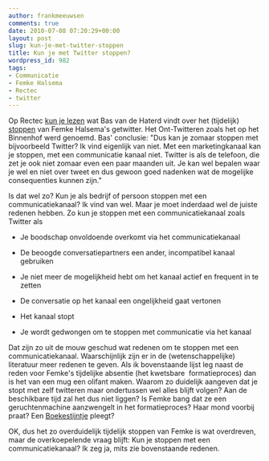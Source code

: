 ```yaml
---
author: frankmeeuwsen
comments: true
date: 2010-07-08 07:20:29+00:00
layout: post
slug: kun-je-met-twitter-stoppen
title: Kun je met Twitter stoppen?
wordpress_id: 982
tags:
- Communicatie
- Femke Halsema
- Rectec
- twitter
---
```


Op Rectec [kun je lezen](http://www.rectec.nl/2010/07/06/wat-we-van-halsema-twitter-kunnen-leren/) wat Bas van de Haterd vindt over het (tijdelijk) [stoppen](http://twitter.com/FemkeHalsema) van Femke Halsema's getwitter. Het Ont-Twitteren zoals het op het Binnenhof werd genoemd. Bas' conclusie: "Dus kan je zomaar stoppen met bijvoorbeeld Twitter? Ik vind eigenlijk  van niet. Met een marketingkanaal kan je stoppen, met een communicatie  kanaal niet. Twitter is als de telefoon, die zet je ook niet zomaar even  een paar maanden uit. Je kan wel bepalen waar je wel en niet over tweet  en dus gewoon goed nadenken wat de mogelijke consequenties kunnen zijn."

Is dat wel zo? Kun je als bedrijf of persoon stoppen met een communicatiekanaal? Ik vind van wel. Maar je moet inderdaad wel de juiste redenen hebben. Zo kun je stoppen met een communicatiekanaal zoals Twitter als



	
  * Je boodschap onvoldoende overkomt via het communicatiekanaal

	
  * De beoogde conversatiepartners een ander, incompatibel kanaal gebruiken

	
  * Je niet meer de mogelijkheid hebt om het kanaal actief en frequent in te zetten

	
  * De conversatie op het kanaal een ongelijkheid gaat vertonen

	
  * Het kanaal stopt

	
  * Je wordt gedwongen om te stoppen met communicatie via het kanaal


Dat zijn zo uit de mouw geschud wat redenen om te stoppen met een communicatiekanaal. Waarschijnlijk zijn er in de (wetenschappelijke) literatuur meer redenen te geven. Als ik bovenstaande lijst leg naast de reden voor Femke's tijdelijke absentie (het kwetsbare  formatieproces) dan is het van een mug een olifant maken. Waarom zo duidelijk aangeven dat je stopt met zelf twitteren maar ondertussen wel alles blijft volgen? Aan de beschikbare tijd zal het dus niet liggen? Is Femke bang dat ze een geruchtenmachine aanzwengelt in het formatieproces? Haar mond voorbij praat? Een [Boekestijntje](http://www.nu.nl/internet/2169716/stoppen-met-twitter-was-mijn-eigen-besluit-.html) pleegt?

OK, dus het zo overduidelijk tijdelijk stoppen van Femke is wat overdreven, maar de overkoepelende vraag blijft: Kun je stoppen met een communicatiekanaal? Ik zeg ja, mits zie bovenstaande redenen.
